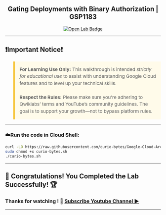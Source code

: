 <h2 align="center">
Gating Deployments with Binary Authorization | GSP1183
</h2>

<div align="center">
  <a href="https://www.cloudskillsboost.google/course_templates/1164/labs/509863" target="_blank" rel="noopener noreferrer">
    <img src="https://img.shields.io/badge/Open_Lab-Cloud_Skills_Boost-4285F4?style=for-the-badge&logo=google&logoColor=white&labelColor=34A853" alt="Open Lab Badge">
  </a>
</div>

---

## ❗Important Notice❗

<blockquote style="background-color: #fffbea; border-left: 6px solid #f7c948; padding: 1em; font-size: 15px; line-height: 1.5;">
  <strong>For Learning Use Only:</strong> This walkthrough is intended <em>strictly for educational use</em> to assist with understanding Google Cloud features and to level up your technical skills.
  <br><br>
  <strong>Respect the Rules:</strong> Please make sure you're adhering to Qwiklabs’ terms and YouTube’s community guidelines. The goal is to support your growth—not to bypass platform rules.
</blockquote>

---

### ☁️Run the code in Cloud Shell:

```bash
curl -LO https://raw.githubusercontent.com/curio-bytes/Google-Cloud-Arcade/main/Gating%20Deployments%20with%20Binary%20Authorization/curio-bytes.sh
sudo chmod +x curio-bytes.sh
./curio-bytes.sh
```

---
## 🎉 Congratulations! You Completed the Lab Successfully! 🏆

### Thanks for watching ! 💮 [Subscribe Youtube Channel ▶️](https://youtube.com/@curio_bytes_15?si=rJfZC1bLswC79o3V)
---
